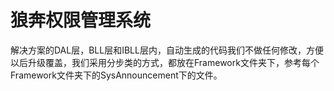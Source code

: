 ﻿狼奔权限管理系统
======


解决方案的DAL层，BLL层和IBLL层内，自动生成的代码我们不做任何修改，方便以后升级覆盖，我们采用分步类的方式，都放在Framework文件夹下，参考每个Framework文件夹下的SysAnnouncement下的文件。
